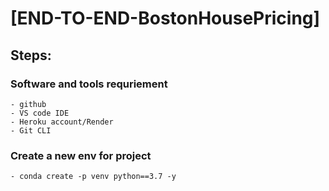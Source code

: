 # [END-TO-END-BostonHousePricing]

## Steps:

### Software and tools requriement
    - github
    - VS code IDE
    - Heroku account/Render
    - Git CLI
### Create a new env for project
    - conda create -p venv python==3.7 -y
    